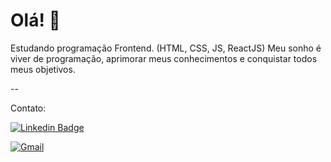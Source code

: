 # Olá! 👋 
<!-- ## Fancy seeing you here! <img src="https://raw.githubusercontent.com/aemmadi/aemmadi/master/wave.gif" width="100px"> -->
Estudando programação Frontend. (HTML, CSS, JS, ReactJS) Meu sonho é viver de programação, aprimorar meus conhecimentos e conquistar todos meus objetivos.

--

Contato:

[![Linkedin Badge](https://img.shields.io/badge/LinkedIn-0077B5?style=for-the-badge&logo=linkedin&logoColor=white&link=https://www.linkedin.com/in/romariojdosantos)](https://www.linkedin.com/in/romariojdosantos)
<!-- [![Bahance](https://img.shields.io/badge/-Behance-1473e6?style=for-the-badge&logo=behance&logoColor=white&link=https://www.behance.net/romariojdosantos)](https://www.behance.net/romariojdosantos) -->
[![Gmail](https://img.shields.io/badge/Gmail-D14836?style=for-the-badge&logo=gmail&logoColor=white&link=mailto:romariojdosantos@gmail.com)](mailto:romariojdosantos@gmail.com)



